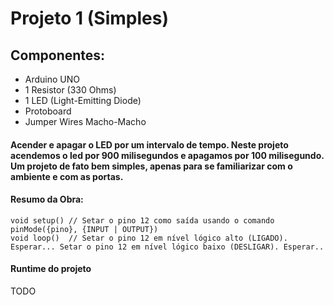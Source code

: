 # Projeto 1 (Simples)
## Componentes:
* Arduino UNO
* 1 Resistor (330 Ohms)
* 1 LED (Light-Emitting Diode)
* Protoboard
* Jumper Wires Macho-Macho
#### Acender e apagar o LED por um intervalo de tempo. Neste projeto acendemos o led por 900 milisegundos e apagamos por 100 milisegundo. Um projeto de fato bem simples, apenas para se familiarizar com o ambiente e com as portas.

#### Resumo da Obra:
```console
void setup() // Setar o pino 12 como saída usando o comando pinMode({pino}, {INPUT | OUTPUT})
void loop()  // Setar o pino 12 em nível lógico alto (LIGADO). Esperar... Setar o pino 12 em nível lógico baixo (DESLIGAR). Esperar..
```

#### Runtime do projeto
TODO
